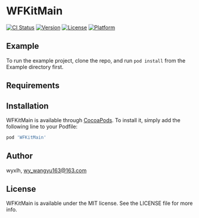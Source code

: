 # WFKitMain

[![CI Status](https://img.shields.io/travis/wyxlh/WFKitMain.svg?style=flat)](https://travis-ci.org/wyxlh/WFKitMain)
[![Version](https://img.shields.io/cocoapods/v/WFKitMain.svg?style=flat)](https://cocoapods.org/pods/WFKitMain)
[![License](https://img.shields.io/cocoapods/l/WFKitMain.svg?style=flat)](https://cocoapods.org/pods/WFKitMain)
[![Platform](https://img.shields.io/cocoapods/p/WFKitMain.svg?style=flat)](https://cocoapods.org/pods/WFKitMain)

## Example

To run the example project, clone the repo, and run `pod install` from the Example directory first.

## Requirements

## Installation

WFKitMain is available through [CocoaPods](https://cocoapods.org). To install
it, simply add the following line to your Podfile:

```ruby
pod 'WFKitMain'
```

## Author

wyxlh, wy_wangyu163@163.com

## License

WFKitMain is available under the MIT license. See the LICENSE file for more info.
